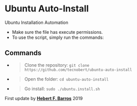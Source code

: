 # Ubuntu Auto-Install
Ubuntu Installation Automation

- Make sure the file has execute permissions.
- To use the script, simply run the commands:
## Commands
- >Clone the repository: `git clone https://github.com/tecnobert/ubuntu-auto-install`

- >Open the folder: `cd ubuntu-auto-install` 

- >Go install: `sudo ./ubuntu.install.sh`

First update by **[Hebert F. Barros](https://www.linkedin.com/in/hebert-f-barros/)** 2019
